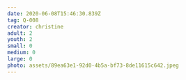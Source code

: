 ```yaml
---
date: 2020-06-08T15:46:30.839Z
tag: Q-008
creator: christine
adult: 2
youth: 2
small: 0
medium: 0
large: 0
photo: assets/89ea63e1-92d0-4b5a-bf73-8de11615c642.jpeg
---
```

